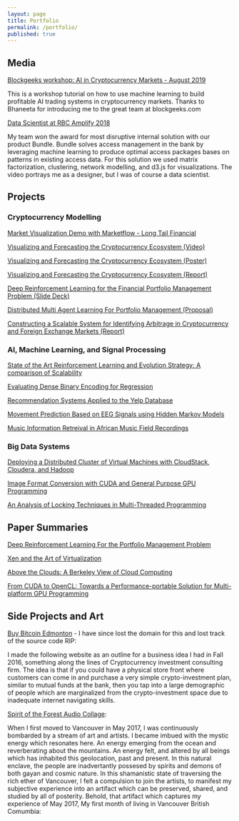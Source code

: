 ```yaml
---
layout: page
title: Portfolio
permalink: /portfolio/
published: true
---
```


## Media
[Blockgeeks workshop: AI in Cryptocurrency Markets - August 2019](https://drive.google.com/file/d/1Oi6toW4e1UcoEjEyQ2-2WBpWeF9eRodd/view?usp=sharing)

This is a workshop tutorial on how to use machine learning to build profitable AI
trading systems in cryptocurrency markets. Thanks to Bhaneeta for introducing me
to the great team at blockgeeks.com

[Data Scientist at RBC Amplify 2018](https://www.youtube.com/watch?v=sU8z5yiRKF4)

My team won the award for most disruptive internal solution with our product Bundle. Bundle
solves access management in the bank by leveraging machine learning to produce optimal access packages
bases on patterns in existing access data. For this solution we used matrix factorization, clustering,
network modelling, and d3.js for visualizations. The video portrays me as a designer, but I was of course a data scientist.

## Projects

### Cryptocurrency Modelling
[Market Visualization Demo with Marketflow - Long Tail Financial](https://youtu.be/e761__eb61s)

[Visualizing and Forecasting the Cryptocurrency Ecosystem (Video)](https://www.youtube.com/watch?v=WHZEmDe2IAE&feature=youtu.be)

[Visualizing and Forecasting the Cryptocurrency Ecosystem (Poster)](/pdf/Final-733Poster.pdf)

[Visualizing and Forecasting the Cryptocurrency Ecosystem (Report)](/pdf/visualizingAndForecastingCryptocurrencyEcosystem.pdf)

[Deep Reinforcement Learning for the Financial Portfolio Management Problem (Slide Deck)](/pdf/DeepTrading.pptx)

[Distributed Multi Agent Learning For Portfolio Management (Proposal)](/pdf/756-proposal.pdf)

[Constructing a Scalable System for Identifying Arbitrage in Cryptocurrency and Foreign Exchange Markets (Report)](/pdf/constructing-scalable-system.pdf)

### AI, Machine Learning, and Signal Processing

[State of the Art Reinforcement Learning and Evolution Strategy: A comparison of Scalability](/pdf/state-art-reinforcement.pdf)

[Evaluating Dense Binary Encoding for Regression](/pdf/evaluating-dense-binary.pdf)

[Recommendation Systems Applied to the Yelp Database](/pdf/Recomm_Yelp.pdf)

[Movement Prediction Based on EEG Signals using Hidden Markov Models](/pdf/eeg-project.pdf)

[Music Information Retreival in African Music Field Recordings](/pdf/Music_Information_Retreival.pdf)

### Big Data Systems

[Deploying a Distributed Cluster of Virtual Machines with CloudStack, Cloudera, and Hadoop](/pdf/ClouderaClusterDeploy.pdf)

[Image Format Conversion with CUDA and General Purpose GPU Programming](/pdf/image-format-conversion.pdf)

[An Analysis of Locking Techniques in Multi-Threaded Programming](/pdf/analysis-locking-techniques.pdf)


## Paper Summaries

[Deep Reinforcement Learning For the Portfolio Management Problem](/pdf/DRL_PMP_Summary.pdf)

[Xen and the Art of Virtualization](/pdf/756-Xen-Summary.pdf)

[Above the Clouds: A Berkeley View of Cloud Computing](/pdf/AboveTheClouds.pdf)

[From CUDA to OpenCL: Towards a Performance-portable Solution for Multi-platform GPU Programming](/pdf/CUDA_Paper_Report.pdf)

## Side Projects and Art

[Buy Bitcoin Edmonton]() - I have since lost the domain for this and lost track of the source code RIP:

I made the following website as an outline for a business idea I had in Fall 2016, something along the lines of Cryptocurrency investment consulting firm. The idea is that if you could have a physical store front where customers can come in and purchase a very simple crypto-investment plan, similar to mutual funds at the bank, then you tap into a large demographic of people which are marginalized from the crypto-investment space due to inadequate internet navigating skills.

[Spirit of the Forest Audio Collage](https://soundcloud.com/shawn-anderson-796291663/spirit-of-the-forest-audio-collage):

When I first moved to Vancouver in May 2017, I was continuously bombarded by a stream of art and artists. I became imbued with the mystic energy which resonates here. An energy emerging from the ocean and reverberating about the mountains. An energy felt, and altered by all beings which has inhabited this geolocation, past and present. In this natural enclave, the people are inadvertantly possesed by spirits and demons of both gayan and cosmic nature. In this shamanistic state of traversing the rich ether of Vancouver, I felt a compulsion to join the artists, to manifest my subjective experience into an artifact which can be preserved, shared, and studied by all of posterity. Behold, that artifact which captures my experience of May 2017, My first month of living in Vancouver British Comumbia:
